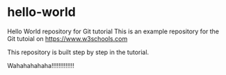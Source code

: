 # hello-world

Hello World repository for Git tutorial
This is an example repository for the Git tutoial on https://www.w3schools.com

This repository is built step by step in the tutorial.

Wahahahahaha!!!!!!!!!!!!!
